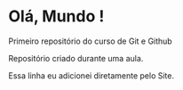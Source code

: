 # Olá, Mundo !
 Primeiro repositório do curso de Git e Github

Repositório criado durante uma aula. 

Essa linha eu adicionei diretamente pelo Site.
